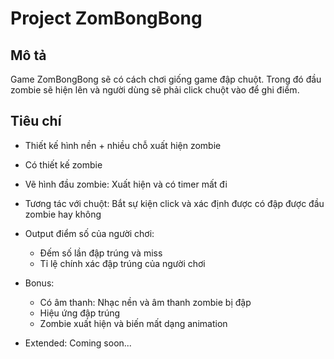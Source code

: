 # Project ZomBongBong

## Mô tả
Game ZomBongBong sẽ có cách chơi giống game đập chuột. Trong đó đầu zombie sẽ hiện lên và người dùng sẽ phải click chuột vào để ghi điểm.

## Tiêu chí
- Thiết kế hình nền + nhiều chỗ xuất hiện zombie
- Có thiết kế zombie
- Vẽ hình đầu zombie: Xuất hiện và có timer mất đi
- Tương tác với chuột: Bắt sự kiện click và xác định được có đập được đầu zombie hay không
- Output điểm số của người chơi:
    - Đếm số lần đập trúng và miss
    - Tỉ lệ chính xác đập trúng của người chơi

- Bonus:
    - Có âm thanh: Nhạc nền và âm thanh zombie bị đập
    - Hiệu ứng đập trúng
    - Zombie xuất hiện và biến mất dạng animation

- Extended: Coming soon...